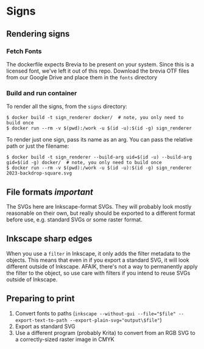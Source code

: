 # Signs

## Rendering signs

### Fetch Fonts

The dockerfile expects Brevia to be present on your system. Since this is a licensed font, we've left it out of this
repo. Download the brevia OTF files from our Google Drive and place them in the `fonts` directory

### Build and run container

To render all the signs, from the `signs` directory:
```shell
$ docker build -t sign_renderer docker/  # note, you only need to build once
$ docker run --rm -v $(pwd):/work -u $(id -u):$(id -g) sign_renderer
```

To render just one sign, pass its name as an arg. You can pass the relative path or just the filename:

```shell
$ docker build -t sign_renderer --build-arg uid=$(id -u) --build-arg gid=$(id -g) docker/  # note, you only need to build once
$ docker run --rm -v $(pwd):/work -u $(id -u):$(id -g) sign_renderer 2023-backdrop-square.svg
```

## File formats *important*

The SVGs here are Inkscape-format SVGs. They will probably look mostly reasonable on their own, but really
should be exported to a different format before use, e.g. standard SVGs or some raster format.

## Inkscape sharp edges

When you use a `filter` in Inkscape, it only adds the filter metadata to the objects. This means that even in if you
export a standard SVG, it will look different outside of Inkscape. AFAIK, there's not a way to permanently apply the
filter to the object, so use care with filters if you intend to reuse SVGs outside of Inkscape.

## Preparing to print

1. Convert fonts to paths (`inkscape --without-gui --file="$file" --export-text-to-path --export-plain-svg="output\$file"`)
1. Export as standard SVG
1. Use a different program (probably Krita) to convert from an RGB SVG to a correctly-sized raster image in CMYK

